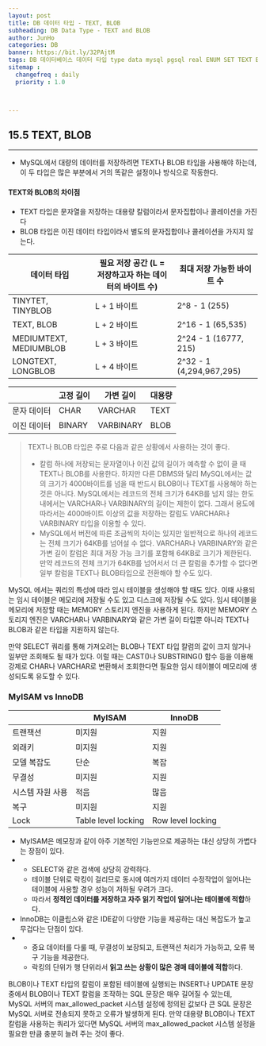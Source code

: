 ```yaml
---
layout: post
title: DB 데이터 타입 - TEXT, BLOB
subheading: DB Data Type - TEXT and BLOB
author: JunHo
categories: DB
banner: https://bit.ly/32PAjtM
tags: DB 데이터베이스 데이터 타입 type data mysql pgsql real ENUM SET TEXT BLOG
sitemap :
  changefreq : daily
  priority : 1.0



---
```




## 15.5 TEXT, BLOB

---

- MySQL에서 대량의 데이터를 저장하려면 TEXT나 BLOB 타입을 사용해야 하는데, 이 두 타입은 많은 부분에서 거의 똑같은 설정이나 방식으로 작동한다. 



#### TEXT와 BLOB의 차이점

- TEXT 타입은 문자열을 저장하는 대용량 칼럼이라서 문자집합이나 콜레이션을 가진다
- BLOB 타입은 이진 데이터 타입이라서 별도의 문자집합이나 콜레이션을 가지지 않는다.

| 데이터 타입            | 필요 저장 공간 (L = 저장하고자 하는 데이터의 바이트 수) | 최대 저장 가능한 바이트 수 |
| ---------------------- | ------------------------------------------------------- | -------------------------- |
| TINYTET, TINYBLOB      | L + 1 바이트                                            | 2^8 - 1 (255)              |
| TEXT, BLOB             | L + 2 바이트                                            | 2^16 - 1 (65,535)          |
| MEDIUMTEXT, MEDIUMBLOB | L + 3 바이트                                            | 2^24 - 1 (16777, 215)      |
| LONGTEXT, LONGBLOB     | L + 4 바이트                                            | 2^32 - 1 (4,294,967,295)   |



|             | 고정 길이 | 가변 길이 | 대용량 |
| ----------- | --------- | --------- | ------ |
| 문자 데이터 | CHAR      | VARCHAR   | TEXT   |
| 이진 데이터 | BINARY    | VARBINARY | BLOB   |



> TEXT나 BLOB 타입은 주로 다음과 같은 상황에서 사용하는 것이 좋다.
>
> - 칼럼 하나에 저장되는 문자열이나 이진 값의 길이가 예측할 수 없이 클 때 TEXT나 BLOB를 사용한다. 하지만 다른 DBMS와 달리 MySQL에서는 값의 크기가 4000바이트를 넘을 때 반드시 BLOB이나 TEXT를 사용해야 하는 것은 아니다. MySQL에서는 레코드의 전체 크기가 64KB를 넘지 않는 한도 내에서는 VARCHAR나 VARBINARY의 길이는 제한이 없다. 그래서 용도에 따라서는 4000바이트 이상의 값을 저장하는 칼럼도 VARCHAR나 VARBINARY 타입을 이용할 수 있다.
> - MySQL에서 버전에 따른 조금씩의 차이는 있지만 일반적으로 하나의 레코드는 전체 크기가 64KB를 넘어설 수 없다. VARCHAR나 VARBINARY와 같은 가변 길이 칼럼은 최대 저장 가능 크기를 포함해 64KB로 크기가 제한된다. 만약 레코드의 전체 크기가 64KB를 넘어서서 더 큰 칼럼을 추가할 수 없다면 일부 칼럼을 TEXT나 BLOB타입으로 전환해야 할 수도 있다.



MySQL 에서는 쿼리의 특성에 따라 임시 테이블을 생성해야 할 때도 있다. 이때 사용되는 임시 테이블은 메모리에 저장될 수도 있고 디스크에 저장될 수도 있다. 임시 테이블을 메모리에 저장할 때는 MEMORY 스토리지 엔진을 사용하게 된다.  하지만 MEMORY 스토리지 엔진은 VARCHAR나 VARBINARY와 같은 가변 길이 타입뿐 아니라 TEXT나 BLOB과 같은 타입을 지원하지 않는다. 

만약 SELECT 쿼리를 통해 가져오려는 BLOB나 TEXT 타입 칼럼의 값이 크지 않거나 일부만 조회해도 될 때가 있다. 이럴 때는 CAST()나 SUBSTRING() 함수 등을 이용해 강제로 CHAR나 VARCHAR로 변환해서 조회한다면 필요한 임시 테이블이 메모리에 생성되도록 유도할 수 있다.



### MyISAM vs InnoDB

|                  | MyISAM              | InnoDB            |
| ---------------- | ------------------- | ----------------- |
| 트랜잭션         | 미지원              | 지원              |
| 외래키           | 미지원              | 지원              |
| 모델 복잡도      | 단순                | 복잡              |
| 무결성           | 미지원              | 지원              |
| 시스템 자원 사용 | 적음                | 많음              |
| 복구             | 미지원              | 지원              |
| Lock             | Table level locking | Row level locking |

- MyISAM은 메모장과 같이 아주 기본적인 기능만으로 제공하는 대신 상당히 가볍다는 장점이 있다.
- - SELECT와 같은 검색에 상당히 강력하다.
  - 테이블 단위로 락킹이 걸리므로 동시에 여러가지 데이터 수정작업이 일어나는 테이블에 사용할 경우 성능이 저하될 우려가 크다.
  - 따라서 **정적인 데이터를 저장하고 자주 읽기 작업이 일어나는 테이블에 적합**하다.
- InnoDB는 이클립스와 같은 IDE같이 다양한 기능을 제공하는 대신 복잡도가 높고 무겁다는 단점이 있다.
- - 중요 데이터를 다룰 때, 무결성이 보장되고, 트랜잭션 처리가 가능하고, 오류 복구 기능을 제공한다.
  - 락킹의 단위가 행 단위라서 **읽고 쓰는 상황이 많은 경매 테이블에 적합**하다.



BLOB이나 TEXT 타입의 칼럼이 포함된 테이블에 실행되는 INSERT나 UPDATE 문장 중에서 BLOB이나 TEXT 칼럼을 조작하는 SQL 문장은 매우 길어질 수 있는데, MySQL 서버의 max_allowed_packet 시스템 설정에 정의된 값보다 큰 SQL 문장은 MySQL 서버로 전송되지 못하고 오류가 발생하게 된다. 만약 대용량 BLOB이나 TEXT 칼럼을 사용하는 쿼리가 있다면 MySQL 서버의 max_allowed_packet 시스템 설정을 필요한 만큼 충분히 늘려 주는 것이 좋다.

